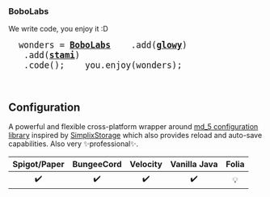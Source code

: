 ### BoboLabs

We write code, you enjoy it :D

<big><pre>
&nbsp;wonders =&nbsp;[**BoboLabs**](https://www.bobolabs.net)
&nbsp;&nbsp;&nbsp;.add([**glowy**](https://www.fabionebbia.com))
&nbsp;&nbsp;&nbsp;.add([**stami**](https://stami.andrearaguso.com/))
&nbsp;&nbsp;&nbsp;.code();
&nbsp;
&nbsp;you.enjoy(wonders);
</pre></big>

<br>

## Configuration

A powerful and flexible cross-platform wrapper around [md_5 configuration library](https://github.com/SpigotMC/BungeeCord/) inspired
by [SimplixStorage](https://github.com/Simplix-Softworks/SimplixStorage) which also provides reload and auto-save capabilities. Also very
✨professional✨.

|    Spigot/Paper    | BungeeCord | Velocity | Vanilla Java | Folia|
:------------------:|:----------:|:--------:|:-----:|:------:|
| :heavy_check_mark: |:heavy_check_mark:|:heavy_check_mark:|:heavy_check_mark:|💡|